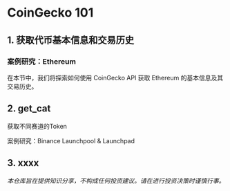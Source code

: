# CoinGecko 101

## 1. 获取代币基本信息和交易历史

### 案例研究：Ethereum

在本节中，我们将探索如何使用 CoinGecko API 获取 Ethereum 的基本信息及其交易历史。

## 2. get_cat

获取不同赛道的Token

案例研究：Binance Launchpool & Launchpad

## 3. xxxx




_本仓库旨在提供知识分享，不构成任何投资建议。请在进行投资决策时谨慎行事。_
